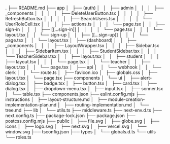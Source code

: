 .
├── README.md
├── app
│   ├── (auth)
│   │   ├── admin
│   │   │   ├── _components
│   │   │   │   ├── DeleteUserButton.tsx
│   │   │   │   ├── RefreshButton.tsx
│   │   │   │   ├── SearchUsers.tsx
│   │   │   │   └── UserRoleCell.tsx
│   │   │   ├── actions.ts
│   │   │   └── page.tsx
│   │   ├── sign-in
│   │   │   ├── [[...sign-in]]
│   │   │   │   └── page.tsx
│   │   │   └── layout.tsx
│   │   └── sign-up
│   │       ├── [[...sign-up]]
│   │       │   └── page.tsx
│   │       └── layout.tsx
│   ├── (dashboard)
│   │   ├── _components
│   │   │   ├── LayoutWrapper.tsx
│   │   │   ├── Sidebar.tsx
│   │   │   ├── SidebarItem.tsx
│   │   │   ├── StudentSidebar.tsx
│   │   │   └── TeacherSidebar.tsx
│   │   ├── layout.tsx
│   │   ├── student
│   │   │   ├── layout.tsx
│   │   │   └── page.tsx
│   │   └── teacher
│   │       ├── layout.tsx
│   │       └── page.tsx
│   ├── api
│   │   └── webhook
│   │       └── clerk
│   │           └── route.ts
│   ├── favicon.ico
│   ├── globals.css
│   ├── layout.tsx
│   └── page.tsx
├── components
│   └── ui
│       ├── alert-dialog.tsx
│       ├── badge.tsx
│       ├── button.tsx
│       ├── card.tsx
│       ├── dialog.tsx
│       ├── dropdown-menu.tsx
│       ├── input.tsx
│       ├── sonner.tsx
│       └── table.tsx
├── components.json
├── eslint.config.mjs
├── instructions
│   ├── layout-structure.md
│   ├── module-creation-implementation-plan.md
│   ├── routing-implementation.md
│   └── tree.md
├── lib
│   └── utils.ts
├── middleware.ts
├── next-env.d.ts
├── next.config.ts
├── package-lock.json
├── package.json
├── postcss.config.mjs
├── public
│   ├── file.svg
│   ├── globe.svg
│   ├── icons
│   ├── logo.svg
│   ├── next.svg
│   ├── vercel.svg
│   └── window.svg
├── tsconfig.json
├── types
│   └── globals.d.ts
└── utils
    └── roles.ts